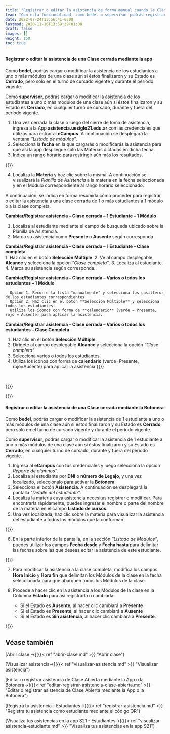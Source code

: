 ```yaml
---
title: "Registrar o editar la asistencia de forma manual cuando la Clase esté cerrada mediante la App o la Botonera"
lead: "Con esta funcionalidad, como bedel o supervisor podrás registrar y también modificar la asistencia de los estudiantes a uno o a todos los módulos de una clase aún cuando ésta haya finalizado mediante el uso de la App o la Botonera."
date: 2022-07-24T15:56:41-0300
lastmod: 2020-11-16T13:59:39+01:00
draft: false
images: []
weight: 150
toc: true
---
```

 
#### **Registrar o editar la asistencia de una Clase cerrada mediante la app**

Como **bedel**, podrás cargar o modificar la asistencia de los estudiantes a uno o más módulos de una clase aún si éstos finalizaron y su Estado es **Cerrado**, pero sólo en el turno de cursado vigente y durante el período vigente.
 
Como **supervisor**, podrás cargar o modificar la asistencia de los estudiantes a uno o más módulos de una clase aún si éstos finalizaron y su Estado es **Cerrado**, en cualquier turno de cursado, durante y fuera del período vigente.
 
1. Una vez cerrada la clase o luego del cierre de toma de asistencia, ingresa a la App **asistencia.uesiglo21.edu.ar** con las credenciales que utilizas para entrar al **eCampus**. A continuación se desplegará la ventana *“Listado de módulos”*.
2. Selecciona la **fecha** en la que cargarás o modificarás la asistencia para que así la app despliegue sólo las Materias dictadas en dicha fecha.
3. Indica un rango horario para restringir aún más los resultados.
 
{{<warning text="Comienza por colocar la hora de finalización del Módulo y luego la hora de inicio.">}}
</b>
 
 
4. Localiza la **Materia** y haz clic sobre la misma. A continuación se visualizará la *Planilla de Asistencia* a la materia en la fecha seleccionada y en el Módulo correspondiente al rango horario seleccionado.
 
A continuación, se indica en forma resumida cómo proceder para registrar o editar la asistencia a una clase cerrada de 1 o más estudiantes a 1 módulo o a la clase completa.
 
**Cambiar/Registrar asistencia – Clase cerrada – 1 Estudiante – 1 Módulo**
<br>
   1. Localiza al estudiante mediante el campo de búsqueda ubicado sobre la Planilla de Asistencia.
   2. Marca su asistencia como **Presente** o **Ausente** según corresponda.
 
**Cambiar/Registrar asistencia – Clase cerrada – 1 Estudiante – Clase completa**
<br>
      1. Haz clic en el botón **Selección Múltiple**.
      2. Ve al campo desplegable **Alcance** y selecciona la opción *“Clase completa”*.
      3. Localiza al estudiante.
      4. Marca su asistencia según corresponda.
 
**Cambiar/Registrar asistencia – Clase cerrada – Varios o todos los estudiantes – 1 Módulo**
 
      Opción 1: Recorre la lista "manualmente" y selecciona los casilleros de los estudiantes correspondientes.
      Opción 2: Haz clic en el botón **Selección Múltiple** y selecciona todos los estudiantes.
      Utiliza los íconos con forma de **calendario** (verde = Presente, rojo = Ausente) para aplicar la asistencia.
 
**Cambiar/Registrar asistencia – Clase cerrada – Varios o todos los estudiantes – Clase Completa**
<br>
1. Haz clic en el botón **Selección Múltiple**.
2. Dirígete al campo desplegable **Alcance** y selecciona la opción *“Clase completa”*.
3. Selecciona varios o todos los estudiantes.
4. Utiliza los íconos con forma de **calendario** (verde=Presente, rojo=Ausente) para aplicar la asistencia {{<inline-icon image="calendar.png" alt="calendar icon">}}
<br>
 
{{<note text="Para seleccionar TODOS los estudiantes, haz clic en el casillero que se encuentra en la parte superior de la Planilla de Asistencia a la izquierda de la columna “Nombre”">}}
 
 
{{<note text="El sistema identificará quién colocó la marca de Presente/Ausente de cada estudiante en la columna “Origen”.">}}
 
#### **Registrar o editar la asistencia de una Clase cerrada mediante la Botonera**

Como **bedel**, podrás cargar o modificar la asistencia de 1 estudiante a uno o más módulos de una clase aún si éstos finalizaron y su Estado es **Cerrado**, pero sólo en el turno de cursado vigente y durante el período vigente.
 
Como **supervisor**, podrás cargar o modificar la asistencia de 1 estudiante a uno o más módulos de una clase aún si éstos finalizaron y su Estado es **Cerrado**, en cualquier turno de cursado, durante y fuera del período vigente.
 
1. Ingresa al **eCampus** con tus credenciales y luego selecciona la opción *Reporte de alumnos”*.
2. Localiza al estudiante por **DNI** o **número de Legajo**, y una vez localizado, selecciónalo para activar la **Botonera**.
3. Selecciona el botón **Asistencia**. A continuación se desplegará la pantalla *"Detalle del estudiante"*.
4. Localiza la materia cuya asistencia necesitas registrar o modificar. Para encontrarla rápidamente, puedes ingresar el nombre o parte del nombre de la materia en el campo **Listado de cursos**.
5. Una vez localizada, haz clic sobre la materia para visualizar la asistencia del estudiante a todos los módulos que la conforman.
 
{{<note text="En la parte superior de la pantalla, a la izquierda, tendrás información acerca del estudiante tales como la Modalidad de cursado, su número de Legajo, su email, y a la derecha algunos detalles de la Materia tales como el período en el que el estudiante la ha cursado.">}}
</b>
 
6. En la parte inferior de la pantalla, en la sección *“Listado de Módulos”*, puedes utilizar los campos **Fecha desde** y **Fecha hasta** para delimitar las fechas sobre las que deseas editar la asistencia de este estudiante.
 
{{<note text="Los campos Hora Inicio y Hora fin delimitan los Módulos de la clase en la fecha seleccionada.">}}
</b>
 
 
7. Para modificar la asistencia a la clase completa, modifica los campos **Hora Inicio** y **Hora fin** que delimitan los Módulos de la clase en la fecha seleccionada para que abarquen todos los Módulos de la clase.
8. Procede a hacer clic en la asistencia a los Módulos de la clase en la Columna **Estado** para así registrarla o cambiarla:
   
 
 
     - Si el Estado es **Ausente**, al hacer clic cambiará a **Presente**
     - Si el Estado es **Presente**, al hacer clic cambiará a **Ausente**
     - Si el Estado es **Sin asistencia**, al hacer clic cambiará a **Presente**.
 
{{<note text="El sistema identificará quién colocó la marca de Presente/Ausente de cada estudiante en la columna Origen e indicará la fecha en la que se realizó la modificación en la columna “Fecha de asistencia”.">}}
</b>
 
## Véase también
 
[Abrir clase →]({{< ref "abrir-clase.md" >}} "Abrir clase")
 
[Visualizar asistencia→]({{< ref "visualizar-asistencia.md" >}} "Visualizar asistencia")

[Editar o registrar asistencia de Clase Abierta mediante la App o la Botonera→]({{< ref "editar-registrar-asistencia-clase-abierta.md" >}} "Editar o registrar asistencia de Clase Abierta mediante la App o la Botonera")

[Registra tu asistencia - Estudiantes→]({{< ref "registrar-asistencia.md" >}} "Registra tu asistencia como estudiante mediante el código QR")

[Visualiza tus asistencias en la app S21 - Estudiantes→]({{< ref "visualizar-asistencia-estudiante.md" >}} "Visualiza tus asistencias en la app S21")
